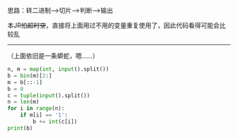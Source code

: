 思路：转二进制——>切片——>判断——>输出

本JR~~怕超时空~~，直接将上面用过不用的变量重复使用了，因此代码看得可能会比较乱

---
（上面依旧是一条蟒蛇，嗯……）

```python
n, m = map(int, input().split())
b = bin(m)[2:]
m = b[::-1]
b = 0
c = tuple(input().split())
n = len(m)
for i in range(n):
    if m[i] == '1':
        b += int(c[i])
print(b)
```
